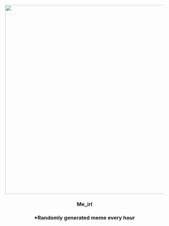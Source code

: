 <p align="center">
        <img src="https://i.redd.it/xxf6s9n0g8r91.jpg" width="600" height="600">
        </p>
        <h3 align="center">Me_irl</h3>
        <h3 align="center">*Randomly generated meme every hour</h3>
    